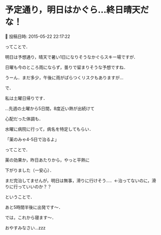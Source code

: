# 予定通り，明日はかぐら…終日晴天だな！

📅 投稿日時: 2015-05-22 22:17:22

ってことで．


明日は予想通り，晴天で暑い1日になりそうなかぐらスキー場ですが．





日曜も今のところ雨にならず，曇りで留まりそうな予想ですね．


うーん．まだ多少，午後に雨がぱらつくリスクもありますが…





で．


私は土曜日帰りです．





…先週の土曜から5日間，8度近い熱が出続けて


心配だった体調も．


水曜に病院に行って，病名を特定してもらい．


「薬のみゃ4-5日で治るよ」


ってことで．


薬の効果か，昨日あたりから，やっと平熱に


下がりました（一安心）．


まだ完治してませんが，明日は無事，滑りに行けそう…．←治ってないのに，滑りに行っていいのか？？





ということで．


あと5時間半後に出発です～．


では，これから寝ます～．


おやすみなさい…zzz
